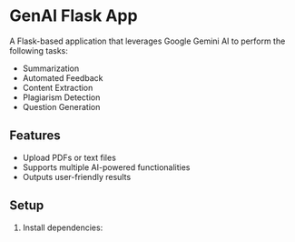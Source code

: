 # GenAI Flask App
A Flask-based application that leverages Google Gemini AI to perform the following tasks:
- Summarization
- Automated Feedback
- Content Extraction
- Plagiarism Detection
- Question Generation

## Features
- Upload PDFs or text files
- Supports multiple AI-powered functionalities
- Outputs user-friendly results

## Setup
1. Install dependencies:
